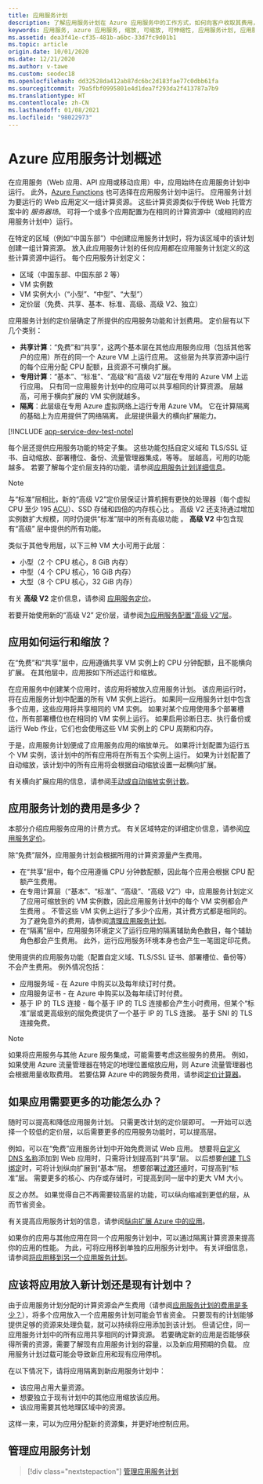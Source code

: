 ```yaml
---
title: 应用服务计划
description: 了解应用服务计划在 Azure 应用服务中的工作方式，如何向客户收取其费用，以及如何根据需要对其进行缩放。
keywords: 应用服务, azure 应用服务, 缩放, 可缩放, 可伸缩性, 应用服务计划, 应用服务成本
ms.assetid: dea3f41e-cf35-481b-a6bc-33d7fc9d01b1
ms.topic: article
origin.date: 10/01/2020
ms.date: 12/21/2020
ms.author: v-tawe
ms.custom: seodec18
ms.openlocfilehash: dd32528da412ab87dc6bc2d183fae77c0dbb61fa
ms.sourcegitcommit: 79a5fbf0995801e4d1dea7f293da2f413787a7b9
ms.translationtype: HT
ms.contentlocale: zh-CN
ms.lasthandoff: 01/08/2021
ms.locfileid: "98022973"
---
```

# <a name="azure-app-service-plan-overview"></a>Azure 应用服务计划概述

在应用服务（Web 应用、API 应用或移动应用）中，应用始终在应用服务计划中运行。 此外，[Azure Functions](../azure-functions/functions-scale.md#app-service-plan) 也可选择在应用服务计划中运行。 应用服务计划为要运行的 Web 应用定义一组计算资源。 这些计算资源类似于传统 Web 托管方案中的 _服务器场_。 可将一个或多个应用配置为在相同的计算资源中（或相同的应用服务计划中）运行。

在特定的区域（例如“中国东部”）中创建应用服务计划时，将为该区域中的该计划创建一组计算资源。 放入此应用服务计划的任何应用都在应用服务计划定义的这些计算资源中运行。 每个应用服务计划定义：

- 区域（中国东部、中国东部 2 等）
- VM 实例数
- VM 实例大小（“小型”、“中型”、“大型”）
- 定价层（免费、共享、基本、标准、高级、高级 V2、独立）

应用服务计划的定价层确定了所提供的应用服务功能和计划费用。  定价层有以下几个类别：

- **共享计算**：“免费”和“共享”，这两个基本层在其他应用服务应用（包括其他客户的应用）所在的同一个 Azure VM 上运行应用。   这些层为共享资源中运行的每个应用分配 CPU 配额，且资源不可横向扩展。
- **专用计算**：“基本”、“标准”、“高级”和“高级 V2”层在专用的 Azure VM 上运行应用。     只有同一应用服务计划中的应用可以共享相同的计算资源。 层越高，可用于横向扩展的 VM 实例就越多。
- **隔离**：此层级在专用 Azure 虚拟网络上运行专用 Azure VM。 它在计算隔离的基础上为应用提供了网络隔离。 此层提供最大的横向扩展能力。

[!INCLUDE [app-service-dev-test-note](../../includes/app-service-dev-test-note.md)]

每个层还提供应用服务功能的特定子集。 这些功能包括自定义域和 TLS/SSL 证书、自动缩放、部署槽位、备份、流量管理器集成，等等。 层越高，可用的功能越多。 若要了解每个定价层支持的功能，请参阅[应用服务计划详细信息](https://azure.microsoft.com/pricing/details/app-service/plans/)。

<a name="new-pricing-tier-premiumv2"></a>

> [!NOTE]
> 与“标准”层相比，新的“高级 V2”定价层保证计算机拥有更快的处理器（每个虚拟 CPU 至少 195 [ACU](../virtual-machines/acu.md)）、SSD 存储和四倍的内存核心比 。 高级 V2 还支持通过增加实例数扩大规模，同时仍提供“标准”层中的所有高级功能 。 **高级 V2** 中包含现有“高级”  层中提供的所有功能。
>
> 类似于其他专用层，以下三种 VM 大小可用于此层：
>
> - 小型（2 个 CPU 核心，8 GiB 内存） 
> - 中型（4 个 CPU 核心，16 GiB 内存） 
> - 大型（8 个 CPU 核心，32 GiB 内存）  
>
> 有关 **高级 V2** 定价信息，请参阅 [应用服务定价](https://www.azure.cn/pricing/details/app-service/)。
>
> 若要开始使用新的“高级 V2”  定价层，请参阅[为应用服务配置“高级 V2”层](app-service-configure-premium-tier.md)。

## <a name="how-does-my-app-run-and-scale"></a>应用如何运行和缩放？

在“免费”和“共享”层中，应用遵循共享 VM 实例上的 CPU 分钟配额，且不能横向扩展。   在其他层中，应用按如下所述运行和缩放。

在应用服务中创建某个应用时，该应用将被放入应用服务计划。 该应用运行时，将在应用服务计划中配置的所有 VM 实例上运行。 如果同一应用服务计划中包含多个应用，这些应用将共享相同的 VM 实例。 如果对某个应用使用多个部署槽位，所有部署槽位也在相同的 VM 实例上运行。 如果启用诊断日志、执行备份或运行 Web 作业，它们也会使用这些 VM 实例上的 CPU 周期和内存。

于是，应用服务计划便成了应用服务应用的缩放单元。 如果将计划配置为运行五个 VM 实例，该计划中的所有应用将在所有五个实例上运行。 如果为计划配置了自动缩放，该计划中的所有应用将会根据自动缩放设置一起横向扩展。

有关横向扩展应用的信息，请参阅[手动或自动缩放实例计数](../azure-monitor/platform/autoscale-get-started.md)。

<a name="cost"></a>

## <a name="how-much-does-my-app-service-plan-cost"></a>应用服务计划的费用是多少？

本部分介绍应用服务应用的计费方式。 有关区域特定的详细定价信息，请参阅[应用服务定价](https://www.azure.cn/pricing/details/app-service/)。

除“免费”层外，应用服务计划会根据所用的计算资源量产生费用。

- 在“共享”层中，每个应用遵循 CPU 分钟数配额，因此每个应用会根据 CPU 配额产生费用。
- 在专用计算层（“基本”、“标准”、“高级”、“高级 V2”）中，应用服务计划定义了应用可缩放到的 VM 实例数，因此应用服务计划中的每个 VM 实例都会产生费用   。 不管这些 VM 实例上运行了多少个应用，其计费方式都是相同的。 为了避免意外的费用，请参阅[清理应用服务计划](app-service-plan-manage.md#delete)。
- 在“隔离”层中，应用服务环境定义了运行应用的隔离辅助角色数目，每个辅助角色都会产生费用。 此外，运行应用服务环境本身也会产生一笔固定印花费。

使用提供的应用服务功能（配置自定义域、TLS/SSL 证书、部署槽位、备份等）不会产生费用。 例外情况包括：

- 应用服务域 - 在 Azure 中购买以及每年续订时付费。
- 应用服务证书 - 在 Azure 中购买以及每年续订时付费。
- 基于 IP 的 TLS 连接 - 每个基于 IP 的 TLS 连接都会产生小时费用，但某个“标准”层或更高级别的层免费提供了一个基于 IP 的 TLS 连接。 基于 SNI 的 TLS 连接免费。

> [!NOTE]
> 如果将应用服务与其他 Azure 服务集成，可能需要考虑这些服务的费用。 例如，如果使用 Azure 流量管理器在特定的地理位置缩放应用，则 Azure 流量管理器也会根据用量收取费用。 若要估算 Azure 中的跨服务费用，请参阅[定价计算器](https://www.azure.cn/pricing/calculator/)。 

<!--
Want to optimize and save on your cloud spending?

[!INCLUDE [cost-management-horizontal](../../includes/cost-management-horizontal.md)]
-->

## <a name="what-if-my-app-needs-more-capabilities-or-features"></a>如果应用需要更多的功能怎么办？

随时可以提高和降低应用服务计划。 只需更改计划的定价层即可。 一开始可以选择一个较低的定价层，以后需要更多的应用服务功能时，可以提高层。

例如，可以在“免费”应用服务计划中开始免费测试 Web 应用。  想要将[自定义 DNS 名称](app-service-web-tutorial-custom-domain.md)添加到 Web 应用时，只需将计划提高到“共享”层。  以后想要[创建 TLS 绑定](configure-ssl-bindings.md)时，可将计划纵向扩展到“基本”层。 想要部署[过渡环境](deploy-staging-slots.md)时，可提高到“标准”层。  需要更多的核心、内存或存储时，可提高到同一层中的更大 VM 大小。

反之亦然。 如果觉得自己不再需要较高层的功能，可以纵向缩减到更低的层，从而节省资金。

有关提高应用服务计划的信息，请参阅[纵向扩展 Azure 中的应用](manage-scale-up.md)。

如果你的应用与其他应用在同一个应用服务计划中，可以通过隔离计算资源来提高你的应用的性能。 为此，可将应用移到单独的应用服务计划中。 有关详细信息，请参阅[将应用移到另一个应用服务计划](app-service-plan-manage.md#move)。

## <a name="should-i-put-an-app-in-a-new-plan-or-an-existing-plan"></a>应该将应用放入新计划还是现有计划中？

由于应用服务计划分配的计算资源会产生费用（请参阅[应用服务计划的费用是多少？](#cost)），将多个应用放入一个应用服务计划可能会节省资金。 只要现有的计划能够提供足够的资源来处理负载，就可以持续将应用添加到该计划。 但请记住，同一应用服务计划中的所有应用共享相同的计算资源。 若要确定新的应用是否能够获得所需的资源，需要了解现有应用服务计划的容量，以及新应用预期的负载。 应用服务计划过载可能会导致新应用和现有应用停机。

在以下情况下，请将应用隔离到新应用服务计划中：

- 该应用占用大量资源。
- 想要独立于现有计划中的其他应用缩放该应用。
- 该应用需要其他地理区域中的资源。

这样一来，可以为应用分配新的资源集，并更好地控制应用。

## <a name="manage-an-app-service-plan"></a>管理应用服务计划

> [!div class="nextstepaction"]
> [管理应用服务计划](app-service-plan-manage.md)
